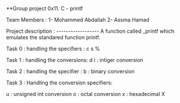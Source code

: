 **Group project 0x11. C - printf

Team Members :
1- Mohammed Abdallah
2- Assma Hamad

Project description : ------------------
A function called _printf which emulates the standared function printf.

Task 0 :
handling the specifiers :
c
s
%

Task 1 :
handling the conversions:
d
i : intiger conversion

Task 2 :
handling the specifier :
b : binary conversion

Task 3 :
Handling the conversion specifiers:

u : unsigned int conversion
o : octal conversion
x : hexadecimal
X
